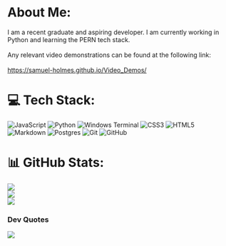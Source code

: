 # About Me:
I am a recent graduate and aspiring developer. I am currently working in Python and learning the PERN tech stack.<br><br>Any relevant video demonstrations can be found at the following link:<br><br>https://samuel-holmes.github.io/Video_Demos/


# 💻 Tech Stack:
![JavaScript](https://img.shields.io/badge/javascript-%23323330.svg?style=for-the-badge&logo=javascript&logoColor=%23F7DF1E) ![Python](https://img.shields.io/badge/python-3670A0?style=for-the-badge&logo=python&logoColor=ffdd54) ![Windows Terminal](https://img.shields.io/badge/Windows%20Terminal-%234D4D4D.svg?style=for-the-badge&logo=windows-terminal&logoColor=white) ![CSS3](https://img.shields.io/badge/css3-%231572B6.svg?style=for-the-badge&logo=css3&logoColor=white) ![HTML5](https://img.shields.io/badge/html5-%23E34F26.svg?style=for-the-badge&logo=html5&logoColor=white) ![Markdown](https://img.shields.io/badge/markdown-%23000000.svg?style=for-the-badge&logo=markdown&logoColor=white) ![Postgres](https://img.shields.io/badge/postgres-%23316192.svg?style=for-the-badge&logo=postgresql&logoColor=white) ![Git](https://img.shields.io/badge/git-%23F05033.svg?style=for-the-badge&logo=git&logoColor=white) ![GitHub](https://img.shields.io/badge/github-%23121011.svg?style=for-the-badge&logo=github&logoColor=white)
# 📊 GitHub Stats:
![](https://github-readme-stats.vercel.app/api?username=Samuel-Holmes&theme=solarized-dark&hide_border=true&include_all_commits=false&count_private=false)<br/>
![](https://nirzak-streak-stats.vercel.app/?user=Samuel-Holmes&theme=solarized-dark&hide_border=true)<br/>
![](https://github-readme-stats.vercel.app/api/top-langs/?username=Samuel-Holmes&theme=solarized-dark&hide_border=true&include_all_commits=false&count_private=false&layout=compact)

### Dev Quotes
![](https://quotes-github-readme.vercel.app/api?type=vetical&theme=dark)



